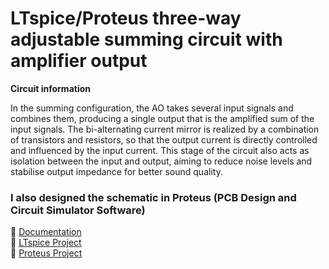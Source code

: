 # LTspice/Proteus three-way adjustable summing circuit with amplifier output

**Circuit information** <br>

In the summing configuration, the AO takes several input signals and combines them, producing a single output that is the amplified sum of the input signals. The bi-alternating current mirror is realized by a combination of transistors and resistors, so that the output current is directly controlled and influenced by the input current. This stage of the circuit also acts as isolation between the input and output, aiming to reduce noise levels and stabilise output impedance for better sound quality.

### I also designed the schematic in Proteus (PCB Design and Circuit Simulator Software) <br>

📃 [Documentation](https://github.com/c0smin27/LTspice-3way-adjustable-summing-circuit/blob/main/SCIA_Documentatie_Melinte_Cosmin.pdf)<br>
💾 [LTspice Project](https://github.com/c0smin27/LTspice-Proteus-3way-adjustable-summing-circuit/tree/main/LTspice)<br>
💾 [Proteus Project](https://github.com/c0smin27/LTspice-Proteus-3way-adjustable-summing-circuit/tree/main/Proteus)
